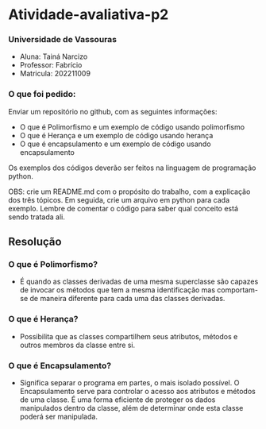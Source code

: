 # Atividade-avaliativa-p2

### Universidade de Vassouras

- Aluna: Tainá Narcizo
- Professor: Fabrício
- Matricula: 202211009

### O que foi pedido:

Enviar um repositório no github, com as seguintes informações:

- O que é Polimorfismo e um exemplo de código usando polimorfismo
- O que é Herança e um exemplo de código usando herança
- O que é encapsulamento e um exemplo de código usando encapsulamento

Os exemplos dos códigos deverão ser feitos na linguagem de programação python.

OBS: crie um README.md com o propósito do trabalho, com a explicação dos três tópicos. Em seguida, crie um arquivo em python para cada exemplo. Lembre de comentar o código para saber qual conceito está sendo tratada ali.

## Resolução

### O que é Polimorfismo?

- É quando as classes derivadas de uma mesma superclasse são capazes de invocar os métodos que tem a mesma identificação mas comportam-se de maneira diferente para cada uma das classes derivadas.

### O que é Herança?

- Possibilita que as classes compartilhem seus atributos, métodos e outros membros da classe entre si.

### O que é Encapsulamento?

- Significa separar o programa em partes, o mais isolado possível. O Encapsulamento serve para controlar o acesso aos atributos e métodos de uma classe. É uma forma eficiente de proteger os dados manipulados dentro da classe, além de determinar onde esta classe poderá ser manipulada.
